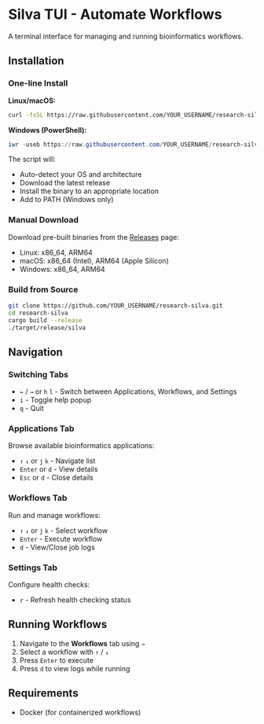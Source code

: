 # Silva TUI - Automate Workflows

A terminal interface for managing and running bioinformatics workflows.

## Installation

### One-line Install

**Linux/macOS:**

```bash
curl -fsSL https://raw.githubusercontent.com/YOUR_USERNAME/research-silva/main/install.sh | sh
```

**Windows (PowerShell):**

```powershell
iwr -useb https://raw.githubusercontent.com/YOUR_USERNAME/research-silva/main/install.ps1 | iex
```

The script will:

- Auto-detect your OS and architecture
- Download the latest release
- Install the binary to an appropriate location
- Add to PATH (Windows only)

### Manual Download

Download pre-built binaries from the [Releases](https://github.com/YOUR_USERNAME/research-silva/releases) page:

- Linux: x86_64, ARM64
- macOS: x86_64 (Intel), ARM64 (Apple Silicon)
- Windows: x86_64, ARM64

### Build from Source

```bash
git clone https://github.com/YOUR_USERNAME/research-silva.git
cd research-silva
cargo build --release
./target/release/silva
```

## Navigation

### Switching Tabs

- `←` / `→` or `h` `l` - Switch between Applications, Workflows, and Settings
- `i` - Toggle help popup
- `q` - Quit

### Applications Tab

Browse available bioinformatics applications:

- `↑` `↓` or `j` `k` - Navigate list
- `Enter` or `d` - View details
- `Esc` or `d` - Close details

### Workflows Tab

Run and manage workflows:

- `↑` `↓` or `j` `k` - Select workflow
- `Enter` - Execute workflow
- `d` - View/Close job logs

### Settings Tab

Configure health checks:

- `r` - Refresh health checking status

## Running Workflows

1. Navigate to the **Workflows** tab using `→`
2. Select a workflow with `↑` / `↓`
3. Press `Enter` to execute
4. Press `d` to view logs while running

## Requirements

- Docker (for containerized workflows)
